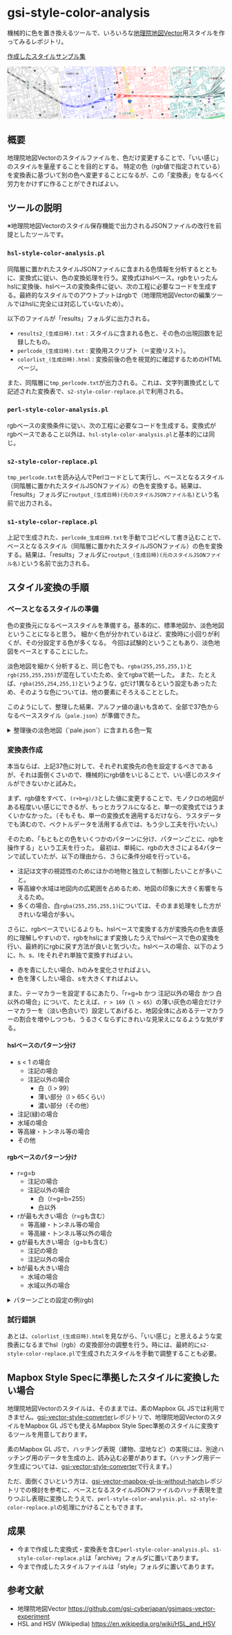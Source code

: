 # gsi-style-color-analysis
機械的に色を置き換えるツールで、いろいろな[地理院地図Vector](https://maps.gsi.go.jp/vector/)用スタイルを作ってみるレポジトリ。

[作成したスタイルサンプル集](https://mghs15.github.io/gsi-vector-style-samples/)

![変換処理を行ったスタイルのサンプル](image/toppage_sample.png "変換処理を行ったスタイルのサンプル。データは地理院地図Vectorより。")

## 概要
地理院地図Vectorのスタイルファイルを、色だけ変更することで、「いい感じ」のスタイルを量産することを目的とする。
特定の色（rgb値で指定されている）を変換表に基づいて別の色へ変更することになるが、この「変換表」をなるべく労力をかけずに作ることができればよい。

## ツールの説明

※地理院地図Vectorのスタイル保存機能で出力されるJSONファイルの改行を前提としたツールです。

### `hsl-style-color-analysis.pl`

同階層に置かれたスタイルJSONファイルに含まれる色情報を分析するとともに、変換式に従い、色の変換処理を行う。変換式はhslベース。rgbをいったんhslに変換後、hslベースの変換条件に従い、次の工程に必要なコードを生成する。最終的なスタイルでのアウトプットはrgbで（地理院地図Vectorの編集ツールではhslに完全には対応していないため）。

以下のファイルが「results」フォルダに出力される。
* `results2_(生成日時).txt` : スタイルに含まれる色と、その色の出現回数を記録したもの。
* `perlcode_(生成日時).txt` : 変換用スクリプト（＝変換リスト）。
* `colorlist_(生成日時).html` : 変換前後の色を視覚的に確認するためのHTMLページ。

また、同階層に`tmp_perlcode.txt`が出力される。これは、文字列置換式として記述された変換表で、`s2-style-color-replace.pl`で利用される。

### `perl-style-color-analysis.pl`

rgbベースの変換条件に従い、次の工程に必要なコードを生成する。変換式がrgbベースであること以外は、`hsl-style-color-analysis.pl`と基本的には同じ。

### `s2-style-color-replace.pl`

`tmp_perlcode.txt`を読み込んでPerlコードとして実行し、ベースとなるスタイル（同階層に置かれたスタイルJSONファイル）の色を変換する。結果は、「results」フォルダに`routput_(生成日時)(元のスタイルJSONファイル名)`という名前で出力される。

### `s1-style-color-replace.pl`

上記で生成された、`perlcode_生成日時.txt`を手動でコピペして書き込むことで、ベースとなるスタイル（同階層に置かれたスタイルJSONファイル）の色を変換する。結果は、「results」フォルダに`routput_(生成日時)(元のスタイルJSONファイル名)`という名前で出力される。

## スタイル変換の手順
### ベースとなるスタイルの準備
色の変換元になるベーススタイルを準備する。基本的に、標準地図か、淡色地図ということになると思う。
細かく色が分かれているほど、変換時に小回りが利くが、その分設定する色が多くなる。
今回は試験的ということもあり、淡色地図をベースとすることにした。

淡色地図を細かく分析すると、同じ色でも、`rgba(255,255,255,1)`と`rgb(255,255,255)`が混在していたため、全てrgbaで統一した。
また、たとえば、`rgba(255,254,255,1)`というような、gだけ1異なるという設定もあったため、そのような色については、他の要素にそろえることとした。

このようにして、整理した結果、アルファ値の違いも含めて、全部で37色からなるベーススタイル（`pale.json`）が準備できた。

<details>
<summary>整理後の淡色地図（`pale.json`）に含まれる色一覧</summary>
 
<table>
<tr><td>0</td><td>rgba(0,0,0,0)</td></td><td>海岸線←岩等に接する部分</td></tr>
<tr><td>0</td><td>rgba(0,0,0,1)</td></td><td>注記</td></tr>
<tr><td>0</td><td>rgba(100,100,100,0)</td></td><td>桟橋枠線</td></tr>
<tr><td>0</td><td>rgba(100,100,100,0.75)</td></td><td>小縮尺鉄道</td></tr>
<tr><td>0</td><td>rgba(100,100,100,1)</td></td><td>橋枠線、鉄道、注記</td></tr>
<tr><td>0</td><td>rgba(113,113,113,1)</td></td><td>注記</td></tr>
<tr><td>0</td><td>rgba(128,128,128,1)</td></td><td>高塔</td></tr>
<tr><td>0</td><td>rgba(140,140,140,1)</td></td><td>注記（小縮尺）</td></tr>
<tr><td>0</td><td>rgba(150,150,150,1)</td></td><td>駅部分</td></tr>
<tr><td>0</td><td>rgba(160,160,160,1)</td></td><td>道路枠線</td></tr>
<tr><td>0</td><td>rgba(170,170,170,1)</td></td><td>行政界</td></tr>
<tr><td>0</td><td>rgba(173,173,173,0.75)</td></td><td>市町村道</td></tr>
<tr><td>0</td><td>rgba(173,173,173,1)</td></td><td>市町村道</td></tr>
<tr><td>0</td><td>rgba(200,200,200,1)</td></td><td>索道、地下鉄駅、建物外周線など</td></tr>
<tr><td>0</td><td>rgba(210,210,210,1)</td></td><td>堅ろう建物ハッチ、普通建物塗りつぶし</td></tr>
<tr><td>0</td><td>rgba(220,220,220,0.75)</td></td><td>都道府県道</td></tr>
<tr><td>0</td><td>rgba(220,220,220,1)</td></td><td>都道府県道</td></tr>
<tr><td>0</td><td>rgba(230,230,230,1)</td></td><td>湿地</td></tr>
<tr><td>0</td><td>rgba(255,255,255,0)</td></td><td>白</td></tr>
<tr><td>0</td><td>rgba(255,255,255,1)</td></td><td>白</td></tr>
<tr><td>0</td><td>rgba(80,80,80,1)</td></td><td>注記←集落名称（通称）</td></tr>
<tr><td>0</td><td>rgba(88,88,88,0.75)</td></td><td>小縮尺新幹線</td></tr>
<tr><td>0</td><td>rgba(88,88,88,1)</td></td><td>小縮尺新幹線</td></tr>
<tr><td>1</td><td>rgba(100,0,0,1)</td></td><td>鉄道軌道</td></tr>
<tr><td>1</td><td>rgba(200,160,60,1)</td></td><td>地下・トンネル、等高線</td></tr>
<tr><td>1</td><td>rgba(238,202,119,1)</td></td><td>小縮尺道路</td></tr>
<tr><td>1</td><td>rgba(255,220,150,0.75)</td></td><td>国道</td></tr>
<tr><td>1</td><td>rgba(255,220,150,1)</td></td><td>国道</td></tr>
<tr><td>1</td><td>rgba(37,30,28,1)</td></td><td>国の所属界</td></tr>
<tr><td>2</td><td>rgba(120,220,160,0.75)</td></td><td>高速道路</td></tr>
<tr><td>2</td><td>rgba(120,220,160,1)</td></td><td>高速道路</td></tr>
<tr><td>2</td><td>rgba(123,183,124,1)</td></td><td>小縮尺高速道路等</td></tr>
<tr><td>2</td><td>rgba(19,97,69,1)</td></td><td>駅名、道路名等注記</td></tr>
<tr><td>3</td><td>rgba(101,159,216,1)</td></td><td>水涯線</td></tr>
<tr><td>3</td><td>rgba(190,210,255,1)</td></td><td>水域</td></tr>
<tr><td>3</td><td>rgba(20,90,255,1)</td></td><td>海岸線</td></tr>
<tr><td>3</td><td>rgba(43,107,255,1)</td></td><td>枯れ川水涯線・湖底急斜面</td></tr>
</table>
 
</details>

### 変換表作成
本当ならば、上記37色に対して、それぞれ変換先の色を設定するべきであるが、それは面倒くさいので、機械的にrgb値をいじることで、いい感じのスタイルができないかと試みた。

まず、rgb値をすべて、`(r+b+g)/3`とした値に変更することで、モノクロの地図がある程度いい感じにできるが、もっとカラフルになると、単一の変換式ではうまくいかなかった。（そもそも、単一の変換式を適用するだけなら、ラスタデータでも済むので、ベクトルデータを活用する点では、もう少し工夫を行いたい。）

そのため、「もともとの色をいくつかのパターンに分け、パターンごとに、rgbを操作する」という工夫を行った。
最初は、単純に、rgbの大きさによる4パターンで試していたが、以下の理由から、さらに条件分岐を行っている。
* 注記は文字の視認性のためにほかの地物と独立して制御したいことが多いこと。
* 等高線や水域は地図内の広範囲を占めるため、地図の印象に大きく影響を与えるため。
* 多くの場合、白`rgba(255,255,255,1)`については、そのまま処理をした方がきれいな場合が多い。


さらに、rgbベースでいじるよりも、hslベースで変換する方が変換先の色を直感的に理解しやすいので、rgbをhslにまず変換したうえでhslベースで色の変換を行い、最終的にrgbに戻す方法が良いと気づいた。hslベースの場合、以下のように、h、s、lをそれぞれ単独で変換すればよい。
* 赤を青にしたい場合、hのみを変化させればよい。
* 色を薄くしたい場合、sを大きくすればよい。

また、テーマカラーを設定するにあたり、「r=g=b かつ 注記以外の場合 かつ 白以外の場合」について、たとえば、`r > 169`（`l > 65`）の薄い灰色の場合だけテーマカラーを（淡い色合いで）設定してあげると、地図全体に占めるテーマカラーの割合を増やしつつも、うるさくならずにきれいな見栄えになるような気がする。


#### hslベースのパターン分け
* s < 1 の場合
  * 注記の場合
  * 注記以外の場合
    * 白（l > 99）
    * 薄い部分（l > 65くらい）
    * 濃い部分（その他）
* 注記(緑)の場合
* 水域の場合
* 等高線・トンネル等の場合
* その他
</details>

#### rgbベースのパターン分け
* r=g=b
  * 注記の場合
  * 注記以外の場合
    * 白（r=g=b=255）
    * 白以外
* rが最も大きい場合（r=gも含む）
  * 等高線・トンネル等の場合
  * 等高線・トンネル等以外の場合
* gが最も大きい場合（g=bも含む）
  * 注記の場合
  * 注記以外の場合
* bが最も大きい場合
  * 水域の場合
  * 水域以外の場合

<details>
<summary>パターンごとの設定の例(rgb)</summary>

![ベース（淡色地図）のスタイル](image/base_sample.png "ベース（淡色地図）のスタイル")
![下表に従い、変換した後のスタイル](image/summer_sample.png "下表に従い、変換した後のスタイル")

元のデータをR、G、B、変換後の色をR'、G'、B'とする。 

<table>
<tr>
 <td rowspan="2">R=G=B</td>
 <td>注記</td><td>R'=R<br>G'=G<br>B'=B</td>
</tr><tr>
 <td>注記以外</td><td>R'=R/1.5 (R <= 254)<br>R'=R (R > 254)<br>G=G'<br>B=255</td>
</tr><tr>
 <td rowspan="2">Rが最も大きい場合<br>（r=gも含む）</td>
 <td>地下・トンネル、等高線<br>rgba(200,160,60,1)</td><td>R'=R<br>G'=G<br>B'=B</td>
</tr><tr>
 <td>地下・トンネル、等高線以外</td><td>R'=R<br>G'=G<br>B'=B</td>
</tr><tr>
 <td rowspan="2">Gが最も大きい場合<br>（g=bも含む）</td>
 <td>注記</td><td>R'=0<br>G'=0<br>B'=255</td>
</tr><tr>
 <td>注記以外</td><td>R'=255<br>G'=255<br>B'=0</td>
</tr><tr>
 <td rowspan="2">Bが最も大きい場合</td>
 <td>水域<br>rgba(190,210,255,1)</td><td>R'=185<br>G'=255<br>B'=255</td>
</tr><tr>
 <td>水域以外</td><td>R'=R<br>G'=G<br>B'=B</td>
</tr>
</table>

</details>


### 試行錯誤
あとは、`colorlist_(生成日時).html`を見ながら、「いい感じ」と思えるような変換表になるまでhsl（rgb）の変換部分の調整を行う。時には、最終的に`s2-style-color-replace.pl`で生成されたスタイルを手動で調整することも必要。

## Mapbox Style Specに準拠したスタイルに変換したい場合
地理院地図Vectorのスタイルは、そのままでは、素のMapbox GL JSでは利用できません。[gsi-vector-style-converter](https://github.com/mghs15/gsi-vector-style-converter)レポジトリで、地理院地図VectorのスタイルをMapbox GL JSでも使えるMapbox Style Spec準拠のスタイルに変換するツールを用意しております。

素のMapbox GL JSで、ハッチング表現（建物、湿地など）の実現には、別途ハッチング用のデータを生成の上、読み込む必要があります。（ハッチング用データ生成については、[gsi-vector-style-converter](https://github.com/mghs15/gsi-vector-style-converter)で行えます。）

ただ、面倒くさいという方は、[gsi-vector-mapbox-gl-js-without-hatch](https://github.com/mghs15/gsi-vector-mapbox-gl-js-without-hatch)レポジトリでの検討を参考に、ベースとなるスタイルJSONファイルのハッチ表現を塗りつぶし表現に変換したうえで、`perl-style-color-analysis.pl`、`s2-style-color-replace.pl`の処理にかけることもできます。

## 成果
* 今まで作成した変換式・変換表を含む`perl-style-color-analysis.pl`、`s1-style-color-replace.pl`は「archive」フォルダに置いてあります。
* 今まで作成したスタイルファイルは「style」フォルダに置いてあります。

## 参考文献
* 地理院地図Vector https://github.com/gsi-cyberjapan/gsimaps-vector-experiment
* HSL and HSV (Wikipedia) https://en.wikipedia.org/wiki/HSL_and_HSV
